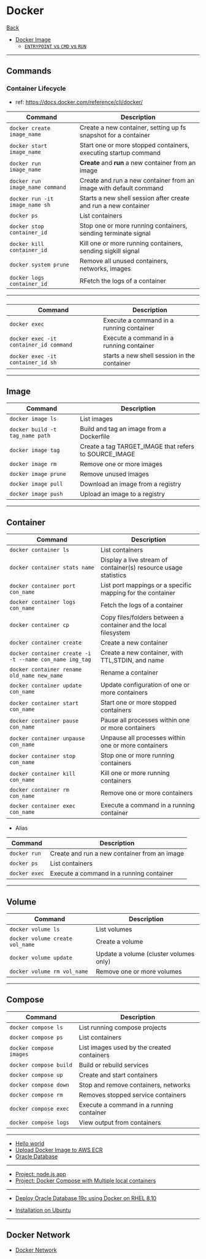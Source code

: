 # Docker

[Back](../../index.md)

- [Docker Image](./image/image/image.md)
  - [`ENTRYPOINT` vs `CMD` vs `RUN`](./image/entrypoint_cmd_run/entrypoint_cmd_run.md)

---

## Commands

### Container Lifecycle

- ref: https://docs.docker.com/reference/cli/docker/

| Command                         | Description                                                       |
| ------------------------------- | ----------------------------------------------------------------- |
| `docker create image_name`      | Create a new container, setting up fs snapshot for a container    |
| `docker start image_name`       | Start one or more stopped containers, executing startup command   |
| `docker run image_name`         | **Create** and **run** a new container from an image              |
| `docker run image_name command` | Create and run a new container from an image with default command |
| `docker run -it image_name sh`  | Starts a new shell session after create and run a new container   |
| `docker ps`                     | List containers                                                   |
| `docker stop container_id`      | Stop one or more running containers, sending terminate signal     |
| `docker kill container_id`      | Kill one or more running containers, sending sigkill signal       |
| `docker system prune`           | Remove all unused containers, networks, images                    |
| `docker logs container_id`      | RFetch the logs of a container                                    |

---

###

| Command                                | Description                                 |
| -------------------------------------- | ------------------------------------------- |
| `docker exec`                          | Execute a command in a running container    |
| `docker exec -it container_id command` | Execute a command in a running container    |
| `docker exec -it container_id sh`      | starts a new shell session in the container |

---

## Image

| Command                         | Description                                           |
| ------------------------------- | ----------------------------------------------------- |
| `docker image ls`               | List images                                           |
| `docker build -t tag_name path` | Build and tag an image from a Dockerfile              |
| `docker image tag`              | Create a tag TARGET_IMAGE that refers to SOURCE_IMAGE |
| `docker image rm`               | Remove one or more images                             |
| `docker image prune`            | Remove unused images                                  |
| `docker image pull`             | Download an image from a registry                     |
| `docker image push`             | Upload an image to a registry                         |

---

## Container

| Command                                                 | Description                                                     |
| ------------------------------------------------------- | --------------------------------------------------------------- |
| `docker container ls`                                   | List containers                                                 |
| `docker container stats name`                           | Display a live stream of container(s) resource usage statistics |
| `docker container port con_name`                        | List port mappings or a specific mapping for the container      |
| `docker container logs con_name`                        | Fetch the logs of a container                                   |
| `docker container cp`                                   | Copy files/folders between a container and the local filesystem |
| `docker container create`                               | Create a new container                                          |
| `docker container create -i -t --name con_name img_tag` | Create a new container, with TTL,STDIN, and name                |
| `docker container rename old_name new_name`             | Rename a container                                              |
| `docker container update con_name`                      | Update configuration of one or more containers                  |
| `docker container start con_name`                       | Start one or more stopped containers                            |
| `docker container pause con_name`                       | Pause all processes within one or more containers               |
| `docker container unpause con_name`                     | Unpause all processes within one or more containers             |
| `docker container stop con_name`                        | Stop one or more running containers                             |
| `docker container kill con_name`                        | Kill one or more running containers                             |
| `docker container rm con_name`                          | Remove one or more containers                                   |
| `docker container exec con_name`                        | Execute a command in a running container                        |

- Alias

| Command       | Description                                  |
| ------------- | -------------------------------------------- |
| `docker run`  | Create and run a new container from an image |
| `docker ps`   | List containers                              |
| `docker exec` | Execute a command in a running container     |

---

## Volume

| Command                         | Description                            |
| ------------------------------- | -------------------------------------- |
| `docker volume ls`              | List volumes                           |
| `docker volume create vol_name` | Create a volume                        |
| `docker volume update`          | Update a volume (cluster volumes only) |
| `docker volume rm vol_name`     | Remove one or more volumes             |

---

## Compose

| Command                 | Description                                |
| ----------------------- | ------------------------------------------ |
| `docker compose ls`     | List running compose projects              |
| `docker compose ps`     | List containers                            |
| `docker compose images` | List images used by the created containers |
| `docker compose build`  | Build or rebuild services                  |
| `docker compose up`     | Create and start containers                |
| `docker compose down`   | Stop and remove containers, networks       |
| `docker compose rm`     | Removes stopped service containers         |
| `docker compose exec`   | Execute a command in a running container   |
| `docker compose logs`   | View output from containers                |

---

- [Hello world](./lab/hello_world.md)
- [Upload Docker Image to AWS ECR](./lab/upload_ecr.md)
- [Oracle Database](./oracle_db.md)

---

- [Project: node.js app](./pro_nodejs/pro_nodejs.md)
- [Project: Docker Compose with Multiple local containers](./pro_compose_multicon/pro_compose_multicon.md)

---

- [Deploy Oracle Database 19c using Docker on RHEL 8.10](./deploy_oracle19c_docker_rhel8.md)

- [Installation on Ubuntu](./installation_ubuntu/installation_ubuntu.md)

---

## Docker Network

- [Docker Network](./docker_network/docker_network.md)
